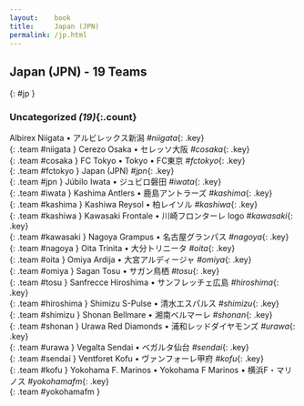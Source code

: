 ```yaml
---
layout:    book
title:     Japan (JPN)
permalink: /jp.html
---
```


## Japan (JPN) - 19 Teams
{: #jp }





### Uncategorized _(19)_{:.count}

Albirex Niigata • アルビレックス新潟  _#niigata_{: .key} <br>
{: .team #niigata }
Cerezo Osaka • セレッソ大阪  _#cosaka_{: .key} <br>
{: .team #cosaka }
FC Tokyo • Tokyo • FC東京  _#fctokyo_{: .key} <br>
{: .team #fctokyo }
Japan  (JPN) _#jpn_{: .key} <br>
{: .team #jpn }
Júbilo Iwata • ジュビロ磐田  _#iwata_{: .key} <br>
{: .team #iwata }
Kashima Antlers • 鹿島アントラーズ  _#kashima_{: .key} <br>
{: .team #kashima }
Kashiwa Reysol • 柏レイソル  _#kashiwa_{: .key} <br>
{: .team #kashiwa }
Kawasaki Frontale • 川崎フロンターレ logo  _#kawasaki_{: .key} <br>
{: .team #kawasaki }
Nagoya Grampus • 名古屋グランパス  _#nagoya_{: .key} <br>
{: .team #nagoya }
Oita Trinita • 大分トリニータ  _#oita_{: .key} <br>
{: .team #oita }
Omiya Ardija • 大宮アルディージャ  _#omiya_{: .key} <br>
{: .team #omiya }
Sagan Tosu • サガン鳥栖  _#tosu_{: .key} <br>
{: .team #tosu }
Sanfrecce Hiroshima • サンフレッチェ広島  _#hiroshima_{: .key} <br>
{: .team #hiroshima }
Shimizu S-Pulse • 清水エスパルス  _#shimizu_{: .key} <br>
{: .team #shimizu }
Shonan Bellmare • 湘南ベルマーレ  _#shonan_{: .key} <br>
{: .team #shonan }
Urawa Red Diamonds • 浦和レッドダイヤモンズ  _#urawa_{: .key} <br>
{: .team #urawa }
Vegalta Sendai • ベガルタ仙台  _#sendai_{: .key} <br>
{: .team #sendai }
Ventforet Kofu • ヴァンフォーレ甲府  _#kofu_{: .key} <br>
{: .team #kofu }
Yokohama F. Marinos • Yokohama F Marinos • 横浜F・マリノス  _#yokohamafm_{: .key} <br>
{: .team #yokohamafm }


 
